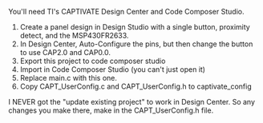 You'll need TI's CAPTIVATE Design Center and Code Composer Studio.

1. Create a panel design in Design Studio with a single button, proximity detect, and the MSP430FR2633. 
2. In Design Center, Auto-Configure the pins, but then change the button to use CAP2.0 and CAP0.0.
3. Export this project to code composer studio
4. Import in Code Composer Studio (you can't just open it)
5. Replace main.c with this one.
6. Copy CAPT_UserConfig.c and CAPT_UserConfig.h to captivate_config

I NEVER got the "update existing project" to work in Design Center. So any changes you make there, make in the CAPT_UserConfig.h file.